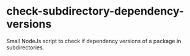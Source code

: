 # check-subdirectory-dependency-versions
Small NodeJs script to check if dependency versions of a package in subdirectories. 

